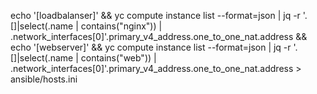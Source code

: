 echo '[loadbalanser]' && yc compute instance list --format=json | jq -r '.[]|select(.name | contains("nginx")) | .network_interfaces[0]'.primary_v4_address.one_to_one_nat.address && echo '[webserver]' && yc compute instance list --format=json | jq -r '.[]|select(.name | contains("web")) | .network_interfaces[0]'.primary_v4_address.one_to_one_nat.address > ansible/hosts.ini